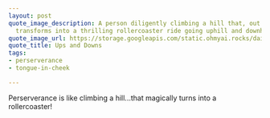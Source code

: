 ```yaml
---
layout: post
quote_image_description: A person diligently climbing a hill that, out of nowhere,
  transforms into a thrilling rollercoaster ride going uphill and downhill.
quote_image_url: https://storage.googleapis.com/static.ohmyai.rocks/daily/2024-01-07.jpg
quote_title: Ups and Downs
tags:
- perserverance
- tongue-in-cheek

---
```


Perserverance is like climbing a hill...that magically turns into a rollercoaster!